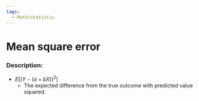 ```yaml
---
tags:
  - Math/statistic
---
```

# Mean square error
### Description:
-  $E [(Y − (a + bX ))^2]$
	- The expected difference from the true outcome with predicted value squared.